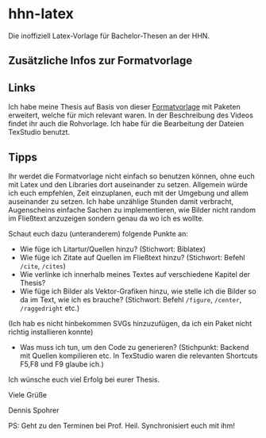 # hhn-latex
Die inoffiziell Latex-Vorlage für Bachelor-Thesen an der HHN.

## Zusätzliche Infos zur Formatvorlage 
## Links
Ich habe meine Thesis auf Basis von dieser [Formatvorlage](https://www.youtube.com/watch?v=wIjaZ34yOhE) mit Paketen erweitert,
welche für mich relevant waren. In der Beschreibung des Videos findet ihr auch die Rohvorlage. Ich habe für die Bearbeitung der Dateien TexStudio benutzt.

## Tipps
Ihr werdet die Formatvorlage nicht einfach so benutzen können, ohne euch mit Latex und den Libraries dort auseinander zu setzen.
Allgemein würde ich euch empfehlen, Zeit einzuplanen, euch mit der Umgebung und allem auseinander zu setzen. Ich habe unzählige Stunden damit verbracht, Augenscheins einfache Sachen zu implementieren, wie Bilder nicht random im Fließtext anzuzeigen sondern genau da wo ich es wollte.

Schaut euch dazu (unteranderem) folgende Punkte an:
- Wie füge ich Litartur/Quellen hinzu? (Stichwort: Biblatex)
- Wie füge ich Zitate auf Quellen im Fließtext hinzu? (Stichwort: Befehl `/cite`, `/cites`)
- Wie verlinke ich innerhalb meines Textes auf verschiedene Kapitel der Thesis?
- Wie füge ich Bilder als Vektor-Grafiken hinzu, wie stelle ich die Bilder so da im Text, wie ich es brauche? (Stichwort: Befehl `/figure`, `/center`, `/raggedright` etc.)

(Ich hab es nicht hinbekommen SVGs hinzuzufügen, da ich ein Paket nicht richtig installieren konnte)

- Was muss ich tun, um den Code zu generieren? (Stichpunkt: Backend mit Quellen kompilieren etc. In TexStudio waren die relevanten Shortcuts F5,F8 und F9 glaube ich.)


Ich wünsche euch viel Erfolg bei eurer Thesis.

Viele Grüße

Dennis Spohrer

PS: Geht zu den Terminen bei Prof. Heil. Synchronisiert euch mit ihm!
